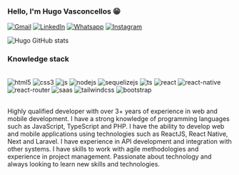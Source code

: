 ### Hello, I'm Hugo Vasconcellos 😁

[![Gmail](https://img.shields.io/badge/Gmail-D14836?style=for-the-badge&logo=gmail&logoColor=white)](mailto:vasconcelloshugo09@gmail.com?Subject=Gostaria%20de%20conversar%20sobre%20uma%20oportunidade)
[![LinkedIn](https://img.shields.io/badge/LinkedIn-0077B5?style=for-the-badge&logo=linkedin&logoColor=white)](https://www.linkedin.com/in/hugo-vasconcellos-573aa0168/)
[![Whatsapp](https://img.shields.io/badge/WhatsApp-25D366?style=for-the-badge&logo=whatsapp&logoColor=white)](https://api.whatsapp.com/send?phone=5531920096923&text=Hello,%20I'm%20Hugo%20Vasconcellos!%20FullStack%20Developer,%20How%20can%20I%20help%20you?)
[![Instagram](https://img.shields.io/badge/Instagram-E4405F?style=for-the-badge&logo=instagram&logoColor=white)](https://www.instagram.com/hvasconcellos787/)

![Hugo GitHub stats](https://github-readme-stats.vercel.app/api?username=calixtohugo78&show_icons=true&theme=tokyonight)

### Knowledge stack

<div style="inline-block"><br/>
    <img align="cente" alt="html5" src="https://img.shields.io/badge/HTML5-E34F26?style=for-the-badge&logo=html5&logoColor=white"/>
    <img align="cente" alt="css3" src="https://img.shields.io/badge/CSS3-1572B6?style=for-the-badge&logo=css3&logoColor=white"/>
    <img align="cente" alt="js" src="https://img.shields.io/badge/JavaScript-F7DF1E?style=for-the-badge&logo=javascript&logoColor=black"/>
    <img align="cente" alt="nodejs" src="https://img.shields.io/badge/Node.js-43853D?style=for-the-badge&logo=node.js&logoColor=white"/>
    <img align="cente" alt="sequelizejs" src="https://img.shields.io/badge/sequelize-323330?style=for-the-badge&logo=sequelize&logoColor=blue"/>
    <img align="cente" alt="ts" src="https://img.shields.io/badge/TypeScript-007ACC?style=for-the-badge&logo=typescript&logoColor=white"/>
    <img align="cente" alt="react" src="https://img.shields.io/badge/React-20232A?style=for-the-badge&logo=react&logoColor=61DAFB"/>
    <img align="cente" alt="react-native" src="https://img.shields.io/badge/React_Native-20232A?style=for-the-badge&logo=react&logoColor=61DAFB"/>
    <img align="cente" alt="react-router" src="https://img.shields.io/badge/React_Router-CA4245?style=for-the-badge&logo=react-router&logoColor=white"/>
    <img align="cente" alt="saas" src="https://img.shields.io/badge/Sass-CC6699?style=for-the-badge&logo=sass&logoColor=white"/>
    <img align="cente" alt="tailwindcss" src="https://img.shields.io/badge/Tailwind_CSS-38B2AC?style=for-the-badge&logo=tailwind-css&logoColor=white"/>
    <img align="cente" alt="bootstrap" src="https://img.shields.io/badge/Bootstrap-563D7C?style=for-the-badge&logo=bootstrap&logoColor=white"/>
</div><br/>

Highly qualified developer with over 3+ years of experience in web and mobile development. I have a strong knowledge of programming languages such as JavaScript, TypeScript and PHP. I have the ability to develop web and mobile applications using technologies such as ReactJS, React Native, Next and Laravel. I have experience in API development and integration with other systems. I have skills to work with agile methodologies and experience in project management. Passionate about technology and always looking to learn new skills and technologies.
